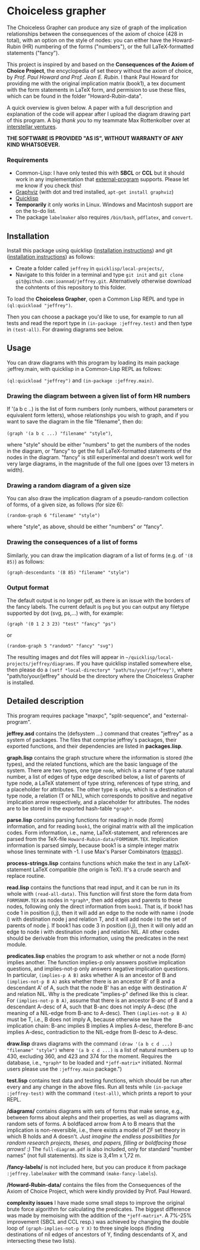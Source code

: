 # Choiceless grapher 

The Choiceless Grapher can produce any size of graph of the implication relationships between the consequences of the axiom of choice (428 in total), with an option on the style of nodes: you can either have the Howard-Rubin (HR) numbering of the forms ("numbers"), or the full LaTeX-formatted statements ("fancy").

This project is inspired by and based on the **Consequences of the Axiom of Choice Project**, the encyclopedia of set theory without the axiom of choice, by *Prof. Paul Howard and Prof. Jean E. Rubin*. I thank Paul Howard for providing me with the original implication matrix (book1), a tex document with the form statements in LaTeX form, and permision to use these files, which can be found in the folder "Howard-Rubin-data". 

A quick overview is given below. A paper with a full description and explanation of the code will appear after I upload the diagram drawing part of this program. A big *thank you* to my teammate Max Rottenkolber over at [interstellar ventures](http://inters.co). 

**THE SOFTWARE IS PROVIDED "AS IS", WITHOUT WARRANTY OF ANY KIND WHATSOEVER.**

### Requirements
* Common-Lisp: I have only tested this with **SBCL** or **CCL**  but it should work in any implementation that [external-program](https://github.com/sellout/external-program) supports. Please let me know if you check this!
* [Graphviz](www.graphviz.org/) (with dot and tred installed, `apt-get install graphviz`)
* [Quicklisp](www.quicklisp.org)
* **Temporarily** it only works in Linux. Windows and Macintosh support are on the to-do list.
* The package `labelmaker` also requires `/bin/bash`, `pdflatex`, and `convert`. 

## Installation
Install this package using quicklisp ([installation instructions](https://www.quicklisp.org/beta/#installation)) and git ([installation instructions](https://git-scm.com/book/en/v2/Getting-Started-Installing-Git)) as follows:

* Create a folder called `jeffrey` in `quicklisp/local-projects/`,
* Navigate to this folder in a terminal and type `git init` and `git clone git@github.com:ioannad/jeffrey.git`. Alternatively otherwise download the cohntents of this repository to this folder. 

To load the **Choiceless Grapher**, open a Common Lisp REPL and type in `(ql:quickload "jeffrey")`.

Then you can choose a package you'd like to use, for example to run all tests and read the report type in `(in-package :jeffrey.test)` and then type in `(test-all)`. For drawing diagrams see below.

## Usage

You can draw diagrams with this program by loading its main package :jeffrey.main, with quicklisp in a Common-Lisp REPL as follows: 

`(ql:quickload "jeffrey")` and `(in-package :jeffrey.main)`. 

### Drawing the diagram between a given list of form HR numbers

If '(a b c ..) is the list of form numbers (only numbers, without parameters or equivalent form letters), whose relationships you wish to graph, and if you want to save the diagram in the file "filename", then do:

`(graph '(a b c ...) "filename" "style")`,

where "style" should be either "numbers" to get the numbers of the nodes in the diagram, or "fancy" to get the full LaTeX-formatted statements of the nodes in the diagram. "fancy" is still experimental and doesn't work well for very large diagrams, in the magnitude of the full one (goes over 13 meters in width). 

### Drawing a random diagram of a given size

You can also draw the implication diagram of a pseudo-random collection of forms, of a given size, as follows (for size 6):

`(random-graph 6 "filename" "style")` 

where "style", as above, should be either "numbers" or "fancy". 

### Drawing the consequences of a list of forms

Similarly, you can draw the implication diagram of a list of forms (e.g. of `'(8 85)`) as follows:

`(graph-descendants '(8 85) "filename" "style")`

### Output format

The default output is no longer pdf, as there is an issue with the borders of the fancy labels. The current default is `png` but you can output any filetype supported by dot (svg, ps,...) with, for example:

`(graph '(0 1 2 3 23) "test" "fancy" "ps")`

or 

`(random-graph 5 "random5" "fancy" "svg")`

The resulting images and dot files will appear in `~/quicklisp/local-projects/jeffrey/diagrams`. If you have quicklisp installed somewhere else, then please do a `(setf *local-directory* "path/to/your/jeffrey")`, where "path/to/your/jeffrey" should be the directory where the Choiceless Grapher is installed. 

## Detailed description

This program requires package "maxpc", "split-sequence", and "external-program".

**jeffrey.asd** contains the (defsystem ...) command that creates "jeffrey" as a system of packages. The files that comprise jeffrey's packages, their exported functions, and their dependencies are listed in **packages.lisp**.

**graph.lisp** contains the graph structure where the information is stored (the types), and the related functions, which are the basic language of the system. There are two types, one type `node`, which is a name of type natural number, a list of edges of type edge described below, a list of parents of type node, a LaTeX statement of type string, references of type string, and a placeholder for attributes. The other type is `edge`, which is a destination of type node, a relation (T or NIL), which corresponds to positive and negative implication arrow respectively, and a placeholder for attributes. The nodes are to be stored in the exported hash-table `*graph*`.

**parse.lisp** contains parsing functions for reading in node (form) information, and for reading `book1`, the original matrix with all the implication codes. Form information, i.e., name, LaTeX-statement, and references are parsed from the TeX-file `Howard-Rubin-data/FORMSNUM.TEX`. Implication information is parsed simply, because book1 is a simple integer matrix whose lines terminate with -1. I use Max's Parser Combinators ([maxpc](https://github.com/eugeneia/maxpc)).

**process-strings.lisp** contains functions which make the text in any LaTeX-statement LaTeX compatible (the origin is TeX). It's a crude search and replace routine.

**read.lisp** contains the functions that read input, and it can be run in its whole with `(read-all-data)`. This function will first store the form data from `FORMSNUM.TEX` as nodes in `*graph*`, then add edges and parents to these nodes, following only the direct information from `book1`. That is, if book1 has code 1 in position (i,j), then it will add an edge to the node with name i (node i) with destination node j and relation T, and it will add node i to the set of parents of node j. If book1 has code 3 in position (i,j), then it will only add an edge to node i with destination node j and relation NIL. All other codes should be derivable from this information, using the predicates in the next module.

**predicates.lisp** enables the program to ask whether or not a node (form) implies another. The function implies-p only answers positive implication questions, and implies-not-p only answers negative implication questions. In particular, `(implies-p A B)` asks whether A is an ancestor of B and `(implies-not-p B A)` asks whether there is an ancestor B' of B and a descendant A' of A, such that the node B' has an edge with destination A' and relation NIL. Why is the predicate "implies-p" defined like this is clear. For `(implies-not-p B A)`, assume that there is an ancestor B-anc of B and a descendant A-desc of A, such that B-anc does not imply A-desc (the meaning of a NIL-edge from B-anc to A-desc). Then `(implies-not-p B A)` must be T, i.e., B does not imply A, because otherwise we have the implication chain:
  B-anc implies B implies A implies A-desc, 
therefore B-anc implies A-desc, contradiction to the NIL-edge from B-desc to A-desc. 

**draw.lisp** draws diagrams with the command `(draw '(a b c d ...) "filename" "style")` where `'(a b c d ...)` is a list of natural numbers up to 430, excluding 360, and 423 and 374 for the moment. Requires the database, i.e., `*graph*` to be loaded and `*jeff-matrix*` initiated. Normal users please use the `:jeffrey.main` package.")

**test.lisp** contains test data and testing functions, which should be run after every and any change in the above files.
Run all tests while `(in-package :jeffrey-test)` with the command `(test-all)`, which prints a report to your REPL.

**/diagrams/** contains diagrams with sets of forms that make sense, e.g., between forms about alephs and their properties, as well as diagrams with random sets of forms. A boldfaced arrow from A to B means that the implication is non-reversible, i.e., there exists a model of ZF set theory in which B holds and A doesn't. *Just imagine the endless possibilities for random research projects, theses, and papers, filling or boldfacing those arrows! :)*  The `full-diagram.pdf` is also included, only for standard "number names" (not full statements). Its size is 3,41m x 1,72 m. 

**/fancy-labels/** is not included here, but you can produce it from package `:jeffrey.labelmaker` with the command `(make-fancy-labels`).

**/Howard-Rubin-data/** contains the files from the Consequences of the Axiom of Choice Project, which were kindly provided by Prof. Paul Howard. 

**complexity issues**
I have made some small steps to improve the original brute force algorithm for calculating the predicates. The biggest difference was made by memoising with the addition of the `*jeff-matrix*`. A 7%-25% improvement (SBCL and CCL resp.) was achieved by changing the double loop of `(graph-implies-not-p Y X)` to three single loops (finding destinations of nil edges of ancestors of Y, finding descendants of X, and intersecting these two lists).

